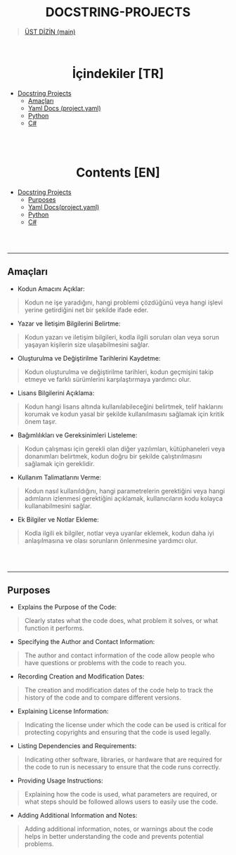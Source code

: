 <h1 align="center" id="docstring-projects"> DOCSTRING-PROJECTS </h1>

> [ÜST DİZİN  (main) ](../README.md)

<br>


<h1 align="center"> İçindekiler [TR]</h1>

* [Docstring Projects](#docstring-projects)
  - [Amaçları](#amaçları)
  - [Yaml Docs (project.yaml)](Project.yaml.readme.tr.md)
  - [Python](PYTHON-DOCSTRING.readme.tr.md)
  - [C# ](CS-DOCSTRING.readme.tr.md)



<br><br>


<h1 align="center"> Contents [EN]</h1> 

* [Docstring Projects](#docstring-projects)
  - [Purposes](#purposes)
  - [Yaml Docs(project.yaml)](Project.yaml.readme.en.md)
  - [Python](PYTHON-DOCSTRING.readme.en.md)
  - [C#](CS-DOCSTRING.readme.en.md)




<br/>
<br/>



<hr>

## Amaçları
- Kodun Amacını Açıklar:
> Kodun ne işe yaradığını, hangi problemi çözdüğünü veya hangi işlevi yerine getirdiğini net bir şekilde ifade eder.

- Yazar ve İletişim Bilgilerini Belirtme:
> Kodun yazarı ve iletişim bilgileri, kodla ilgili soruları olan veya sorun yaşayan kişilerin size ulaşabilmesini sağlar.

- Oluşturulma ve Değiştirilme Tarihlerini Kaydetme:
> Kodun oluşturulma ve değiştirilme tarihleri, kodun geçmişini takip etmeye ve farklı sürümlerini karşılaştırmaya yardımcı olur.

- Lisans Bilgilerini Açıklama:
> Kodun hangi lisans altında kullanılabileceğini belirtmek, telif haklarını korumak ve kodun yasal bir şekilde kullanılmasını sağlamak için kritik önem taşır.

- Bağımlılıkları ve Gereksinimleri Listeleme:
> Kodun çalışması için gerekli olan diğer yazılımları, kütüphaneleri veya donanımları belirtmek, kodun doğru bir şekilde çalıştırılmasını sağlamak için gereklidir.

- Kullanım Talimatlarını Verme:
> Kodun nasıl kullanıldığını, hangi parametrelerin gerektiğini veya hangi adımların izlenmesi gerektiğini açıklamak, kullanıcıların kodu kolayca kullanabilmesini sağlar.

- Ek Bilgiler ve Notlar Ekleme:
> Kodla ilgili ek bilgiler, notlar veya uyarılar eklemek, kodun daha iyi anlaşılmasına ve olası sorunların önlenmesine yardımcı olur.




<br/><br/>

<hr>

## Purposes 
- Explains the Purpose of the Code: 
> Clearly states what the code does, what problem it solves, or what function it performs. 

- Specifying the Author and Contact Information: 
> The author and contact information of the code allow people who have questions or problems with the code to reach you. 

- Recording Creation and Modification Dates: 
> The creation and modification dates of the code help to track the history of the code and to compare different versions. 

- Explaining License Information: 
> Indicating the license under which the code can be used is critical for protecting copyrights and ensuring that the code is used legally. 

- Listing Dependencies and Requirements: 
> Indicating other software, libraries, or hardware that are required for the code to run is necessary to ensure that the code runs correctly. 

- Providing Usage Instructions: 
> Explaining how the code is used, what parameters are required, or what steps should be followed allows users to easily use the code. 

- Adding Additional Information and Notes: 
> Adding additional information, notes, or warnings about the code helps in better understanding the code and prevents potential problems. 


<br/> 
